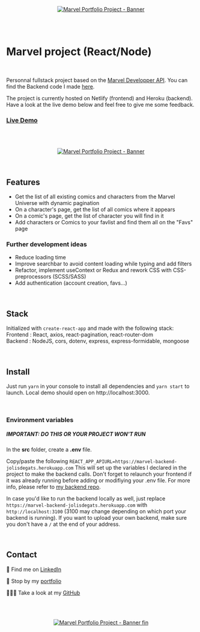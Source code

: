 <p align="center">
<a href="https://marvel-jolisdegats.netlify.app/ ">
  <img src="https://res.cloudinary.com/dqp905mfv/image/upload/v1601692522/portfolio/ReadMe/marvel_tseusa.jpg" alt ="Marvel Portfolio Project - Banner"  />
  </a>
</p>
<br/>
<br/>
<h1>Marvel project (React/Node)</h1>
<br/>
<p> Personnal fullstack project based on the <a href="https://developer.marvel.com/">Marvel Developper API</a>. You can find the Backend code I made <a href="https://github.com/jolisdegats/marvel-backend"> here</a>.<p><p>
The project is currently hosted on Netlify (frontend) and Heroku (backend). Have a look at the live demo below and feel free to give me some feedback. </p>

<h3>
<a href="https://marvel-jolisdegats.netlify.app/">Live Demo</a>
</h3>
<br/>
<br/>
<p align="center">
<a href="https://marvel-jolisdegats.netlify.app/ ">
  <img src="https://res.cloudinary.com/dqp905mfv/image/upload/v1601624221/portfolio/marvel/Marvel_gb6myd.gif" alt ="Marvel Portfolio Project - Banner"  />
  </a>
</p>
<br/>
<h2>Features</h2>
<ul>
  <li>Get the list of all existing comics and characters from the Marvel Universe with dynamic pagination</li>
  
  <li>On a character&apos;s page, get the list of all comics where it appears</li>
  
  <li>On a comic&apos;s page, get the list of character you will find in it</li>
  
  <li>Add characters or Comics to your favlist and find them all on the "Favs" page</li>
 
  </ul>







<h3>Further development ideas</h3>
<ul>
  <li>Reduce loading time</li>
  <li>Improve searchbar to avoid content loading while typing and add filters</li>
  <li>Refactor, implement useContext or Redux and rework CSS with CSS-preprocessors (SCSS/SASS)</li>
  <li>Add authentication (account creation, favs...)</li>
  </ul>


<br/>
<h2>Stack</h2>

<p>Initialized with <code>create-react-app</code> and made with the following stack:<br/>
Frontend : React, axios, react-pagination, react-router-dom<br/>
Backend : NodeJS, cors, dotenv, express, express-formidable, mongoose</p>


<br/>
<h2>Install</h2>

<p>Just run <code>yarn</code> in your console to install all dependencies and <code>yarn start</code> to launch. Local demo should open on http://localhost:3000.</p>

<br/>
<h3>Environment variables</h3>

<h5>IMPORTANT: DO THIS OR YOUR PROJECT WON&apos;T RUN</h5>
<p>In the <b>src</b> folder, create a <b>.env</b> file. </p>

<p>Copy/paste the following 
<code>REACT_APP_APIURL=https://marvel-backend-jolisdegats.herokuapp.com</code> 
This will set up the variables I declared in the project to make the backend calls. Don&apos;t forget to relaunch your frontend if it was already running before adding or modifiying your .env file. For more info, please refer to <a href="https://github.com/jolisdegats/marvel-backend">my backend repo</a>.</p>

<p>In case you&apos;d like to run the backend locally as well, just replace <code>https://marvel-backend-jolisdegats.herokuapp.com</code> with <code>http://localhost:3100</code> (3100 may change depending on which port your backend is running). If you want to upload your own backend, make sure you don't have a <code>/</code> at the end of your address.</p>


<br/>
<h2>Contact</h2>
<p>💼 Find me on <a href="https://www.linkedin.com/in/julieszwarc/">LinkedIn</a></p>

<p>🦄 Stop by my <a href="https://julieszwarc.com">portfolio</a></p>

<p>👩🏼‍💻 Take a look at my <a href="https://github.com/jolisdegats">GitHub</a></p>
<br/>
<br/>

<p align="center">
<a href="https://marvel-jolisdegats.netlify.app/ ">
  <img src="https://res.cloudinary.com/dqp905mfv/image/upload/v1601688053/portfolio/ReadMe/marvel-end_dyrjao.jpg" alt ="Marvel Portfolio Project - Banner fin"  />
  </a>
</p>
